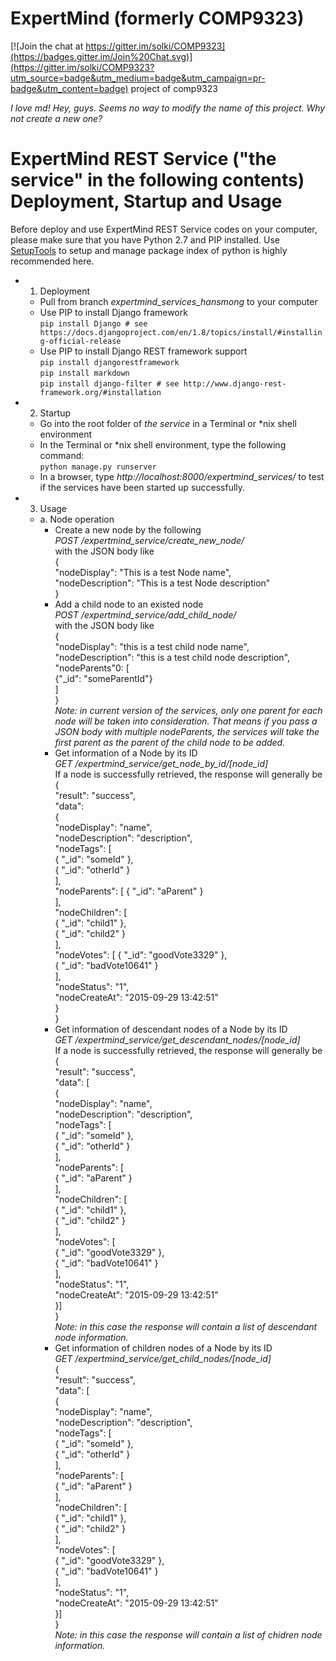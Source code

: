 # ExpertMind (formerly COMP9323)

[![Join the chat at https://gitter.im/solki/COMP9323](https://badges.gitter.im/Join%20Chat.svg)](https://gitter.im/solki/COMP9323?utm_source=badge&utm_medium=badge&utm_campaign=pr-badge&utm_content=badge)
project of comp9323

*I love md!*
*Hey, guys. Seems no way to modify the name of this project. Why not create a new one?*

# ExpertMind REST Service ("the service" in the following contents) Deployment, Startup and Usage
Before deploy and use ExpertMind REST Service codes on your computer, please make sure that you have Python 2.7 and PIP installed. Use [SetupTools](https://pypi.python.org/pypi/setuptools) to setup and manage package index of python is highly recommended here.
- 1. Deployment
  - Pull from branch *expertmind_services_hansmong* to your computer
  - Use PIP to install Django framework  
      ```pip install Django # see https://docs.djangoproject.com/en/1.8/topics/install/#installing-official-release```
  - Use PIP to install Django REST framework support  
      ```pip install djangorestframework```  
      ```pip install markdown```  
      ```pip install django-filter # see http://www.django-rest-framework.org/#installation```
- 2. Startup
  - Go into the root folder of *the service* in a Terminal or &#42;nix shell environment
  - In the Terminal or &#42;nix shell environment, type the following command:  
      ```python manage.py runserver```  
  - In a browser, type *http://localhost:8000/expertmind_services/* to test if the services have been started up successfully.
- 3. Usage
  - a. Node operation
    - Create a new node by the following  
    *POST /expertmind_service/create_new_node/*  
      with the JSON body like  
      {  
        "nodeDisplay": "This is a test Node name",  
        "nodeDescription": "This is a test Node description"  
      }
    - Add a child node to an existed node  
    *POST /expertmind_service/add_child_node/*  
      with the JSON body like  
      {  
        "nodeDisplay": "this is a test child node name",  
        "nodeDescription": "this is a test child node description",  
        "nodeParents"0: [  
          {"_id": "someParentId"}  
        ]  
      }  
    *Note: in current version of the services, only one parent for each node will be taken into consideration. That means if you pass a JSON body with multiple nodeParents, the services will take the first parent as the parent of the child node to be added.*
    - Get information of a Node by its ID  
      *GET /expertmind_service/get_node_by_id/[node_id]*  
      If a node is successfully retrieved, the response will generally be  
      {  
        "result": "success",  
        "data":  
        {  
          "nodeDisplay": "name",  
          "nodeDescription": "description",  
          "nodeTags": [  
            { "_id": "someId" },  
            { "_id": "otherId" }  
          ],  
          "nodeParents": [
            { "_id": "aParent" }  
          ],  
          "nodeChildren": [  
            { "_id": "child1" },  
            { "_id": "child2" }  
          ],  
          "nodeVotes": [
            { "_id": "goodVote3329" },  
            { "_id": "badVote10641" }  
          ],  
          "nodeStatus": "1",  
          "nodeCreateAt": "2015-09-29 13:42:51"  
        }  
      }
    - Get information of descendant nodes of a Node by its ID  
      *GET /expertmind_service/get_descendant_nodes/[node_id]*  
      If a node is successfully retrieved, the response will generally be  
      {  
        "result": "success",  
        "data": [  
        {  
          "nodeDisplay": "name",  
          "nodeDescription": "description",  
          "nodeTags": [  
            { "_id": "someId" },  
            { "_id": "otherId" }  
          ],  
          "nodeParents": [  
            { "_id": "aParent" }  
          ],  
          "nodeChildren": [  
            { "_id": "child1" },  
            { "_id": "child2" }  
          ],  
          "nodeVotes": [  
            { "_id": "goodVote3329" },  
            { "_id": "badVote10641" }  
          ],  
          "nodeStatus": "1",  
          "nodeCreateAt": "2015-09-29 13:42:51"  
        }]  
      }  
      *Note: in this case the response will contain a list of descendant node information.*
    - Get information of children nodes of a Node by its ID  
      *GET /expertmind_service/get_child_nodes/[node_id]*  
      {  
        "result": "success",  
        "data": [  
        {  
          "nodeDisplay": "name",  
          "nodeDescription": "description",  
          "nodeTags": [  
            { "_id": "someId" },  
            { "_id": "otherId" }  
          ],  
          "nodeParents": [  
            { "_id": "aParent" }  
          ],  
          "nodeChildren": [  
            { "_id": "child1" },  
            { "_id": "child2" }  
          ],  
          "nodeVotes": [  
            { "_id": "goodVote3329" },  
            { "_id": "badVote10641" }  
          ],  
          "nodeStatus": "1",  
          "nodeCreateAt": "2015-09-29 13:42:51"  
        }]  
      }  
      *Note: in this case the response will contain a list of chidren node information.*
